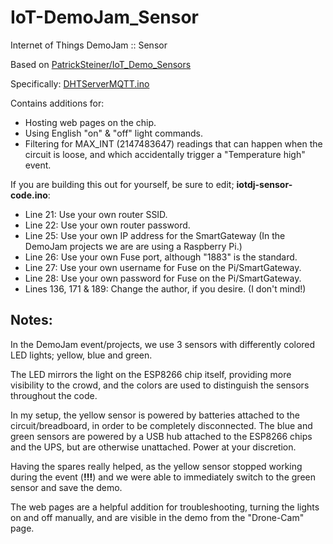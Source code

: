 # IoT-DemoJam_Sensor
Internet of Things DemoJam :: Sensor

Based on [PatrickSteiner/IoT_Demo_Sensors](https://github.com/PatrickSteiner/IoT_Demo_Sensors)

Specifically: [DHTServerMQTT.ino](https://github.com/PatrickSteiner/IoT_Demo_Sensors/blob/master/DHTServerMQTT/DHTServerMQTT.ino)

Contains additions for:
- Hosting web pages on the chip.
- Using English "on" & "off" light commands.
- Filtering for MAX_INT (2147483647) readings that can happen when the circuit is loose, and which accidentally trigger a "Temperature high" event.

If you are building this out for yourself, be sure to edit; **iotdj-sensor-code.ino**:
- Line 21: Use your own router SSID.
- Line 22: Use your own router password.
- Line 25: Use your own IP address for the SmartGateway (In the DemoJam projects we are are using a Raspberry Pi.)
- Line 26: Use your own Fuse port, although "1883" is the standard.
- Line 27: Use your own username for Fuse on the Pi/SmartGateway.
- Line 28: Use your own password for Fuse on the Pi/SmartGateway.
- Lines 136, 171 & 189: Change the author, if you desire. (I don't mind!)

## Notes:
In the DemoJam event/projects, we use 3 sensors with differently colored LED lights; yellow, blue and green.

The LED mirrors the light on the ESP8266 chip itself, providing more visibility to the crowd, and the colors are used to distinguish the sensors throughout the code.

In my setup, the yellow sensor is powered by batteries attached to the circuit/breadboard, in order to be completely disconnected.  The blue and green sensors are powered by a USB hub attached to the ESP8266 chips and the UPS, but are otherwise unattached.  Power at your discretion.

Having the spares really helped, as the yellow sensor stopped working during the event (**!!!**) and we were able to immediately switch to the green sensor and save the demo.

The web pages are a helpful addition for troubleshooting, turning the lights on and off manually, and are visible in the demo from the "Drone-Cam" page.

